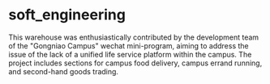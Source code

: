 # soft_engineering
This warehouse was enthusiastically contributed by the development team of the "Gongniao Campus" wechat mini-program, aiming to address the issue of the lack of a unified life service platform within the campus. The project includes sections for campus food delivery, campus errand running, and second-hand goods trading.
